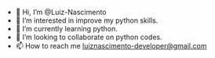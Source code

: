 - 👋 Hi, I’m @Luiz-Nascimento
- 👀 I’m interested in improve my python skills.
- 🌱 I’m currently learning python.
- 💞️ I’m looking to collaborate on python codes.
- 📫 How to reach me luiznascimento-developer@gmail.com

<!---
Luiz-Nascimento/Luiz-Nascimento is a ✨ special ✨ repository because its `README.md` (this file) appears on your GitHub profile.
You can click the Preview link to take a look at your changes.
--->
